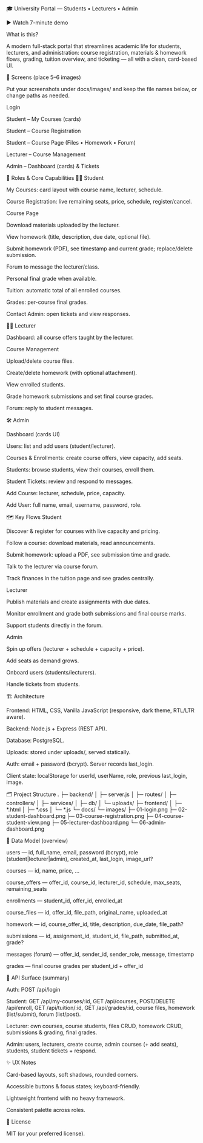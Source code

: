 🎓 University Portal — Students • Lecturers • Admin

▶️ Watch 7-minute demo

What is this?

A modern full-stack portal that streamlines academic life for students, lecturers, and administration: course registration, materials & homework flows, grading, tuition overview, and ticketing — all with a clean, card-based UI.

📸 Screens (place 5–6 images)

Put your screenshots under docs/images/ and keep the file names below, or change paths as needed.

Login


Student – My Courses (cards)


Student – Course Registration


Student – Course Page (Files • Homework • Forum)


Lecturer – Course Management


Admin – Dashboard (cards) & Tickets


🧩 Roles & Core Capabilities
👨‍🎓 Student

My Courses: card layout with course name, lecturer, schedule.

Course Registration: live remaining seats, price, schedule, register/cancel.

Course Page

Download materials uploaded by the lecturer.

View homework (title, description, due date, optional file).

Submit homework (PDF), see timestamp and current grade; replace/delete submission.

Forum to message the lecturer/class.

Personal final grade when available.

Tuition: automatic total of all enrolled courses.

Grades: per-course final grades.

Contact Admin: open tickets and view responses.

👨‍🏫 Lecturer

Dashboard: all course offers taught by the lecturer.

Course Management

Upload/delete course files.

Create/delete homework (with optional attachment).

View enrolled students.

Grade homework submissions and set final course grades.

Forum: reply to student messages.

🛠️ Admin

Dashboard (cards UI)

Users: list and add users (student/lecturer).

Courses & Enrollments: create course offers, view capacity, add seats.

Students: browse students, view their courses, enroll them.

Student Tickets: review and respond to messages.

Add Course: lecturer, schedule, price, capacity.

Add User: full name, email, username, password, role.

🗺️ Key Flows
Student

Discover & register for courses with live capacity and pricing.

Follow a course: download materials, read announcements.

Submit homework: upload a PDF, see submission time and grade.

Talk to the lecturer via course forum.

Track finances in the tuition page and see grades centrally.

Lecturer

Publish materials and create assignments with due dates.

Monitor enrollment and grade both submissions and final course marks.

Support students directly in the forum.

Admin

Spin up offers (lecturer + schedule + capacity + price).

Add seats as demand grows.

Onboard users (students/lecturers).

Handle tickets from students.

🏗️ Architecture

Frontend: HTML, CSS, Vanilla JavaScript (responsive, dark theme, RTL/LTR aware).

Backend: Node.js + Express (REST API).

Database: PostgreSQL.

Uploads: stored under uploads/, served statically.

Auth: email + password (bcrypt). Server records last_login.

Client state: localStorage for userId, userName, role, previous last_login, image.

🗂️ Project Structure
.
├─ backend/
│  ├─ server.js
│  ├─ routes/
│  ├─ controllers/
│  ├─ services/
│  ├─ db/
│  └─ uploads/
├─ frontend/
│  ├─ *.html
│  ├─ *.css
│  └─ *.js
└─ docs/
   └─ images/
      ├─ 01-login.png
      ├─ 02-student-dashboard.png
      ├─ 03-course-registration.png
      ├─ 04-course-student-view.png
      ├─ 05-lecturer-dashboard.png
      └─ 06-admin-dashboard.png

🧾 Data Model (overview)

users — id, full_name, email, password (bcrypt), role (student|lecturer|admin), created_at, last_login, image_url?

courses — id, name, price, …

course_offers — offer_id, course_id, lecturer_id, schedule, max_seats, remaining_seats

enrollments — student_id, offer_id, enrolled_at

course_files — id, offer_id, file_path, original_name, uploaded_at

homework — id, course_offer_id, title, description, due_date, file_path?

submissions — id, assignment_id, student_id, file_path, submitted_at, grade?

messages (forum) — offer_id, sender_id, sender_role, message, timestamp

grades — final course grades per student_id + offer_id

🔌 API Surface (summary)

Auth: POST /api/login

Student: GET /api/my-courses/:id, GET /api/courses, POST/DELETE /api/enroll, GET /api/tuition/:id, GET /api/grades/:id, course files, homework (list/submit), forum (list/post).

Lecturer: own courses, course students, files CRUD, homework CRUD, submissions & grading, final grades.

Admin: users, lecturers, create course, admin courses (+ add seats), students, student tickets + respond.

✨ UX Notes

Card-based layouts, soft shadows, rounded corners.

Accessible buttons & focus states; keyboard-friendly.

Lightweight frontend with no heavy framework.

Consistent palette across roles.

📄 License

MIT (or your preferred license).
